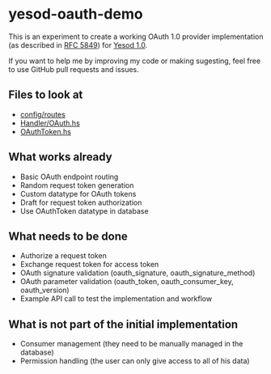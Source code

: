 yesod-oauth-demo
================

This is an experiment to create a working OAuth 1.0 provider
implementation (as described in [RFC 5849](http://tools.ietf.org/html/rfc5849)) for [Yesod 1.0](https://github.com/yesodweb/yesod).

If you want to help me by improving my code or making sugesting, feel free to use GitHub pull requests and issues.

Files to look at
----------------

* [config/routes](https://github.com/JanAhrens/yesod-oauth-demo/blob/master/config/routes)
* [Handler/OAuth.hs](https://github.com/JanAhrens/yesod-oauth-demo/blob/master/Handler/OAuth.hs)
* [OAuthToken.hs](https://github.com/JanAhrens/yesod-oauth-demo/blob/master/OAuthToken.hs)

What works already
------------------

* Basic OAuth endpoint routing
* Random request token generation
* Custom datatype for OAuth tokens
* Draft for request token authorization
* Use OAuthToken datatype in database

What needs to be done
---------------------

* Authorize a request token
* Exchange request token for access token
* OAuth signature validation (oauth_signature, oauth_signature_method)
* OAuth parameter validation (oauth_token, oauth_consumer_key, oauth_version)
* Example API call to test the implementation and workflow

What is not part of the initial implementation
----------------------------------------------

* Consumer management (they need to be manually managed in the database)
* Permission handling (the user can only give access to all of his data)
